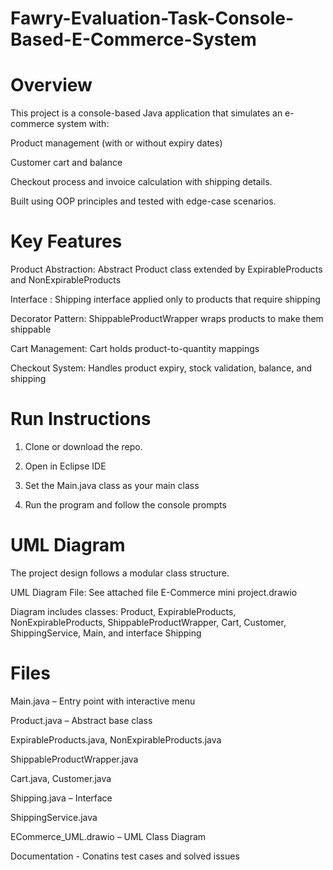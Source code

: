 # Fawry-Evaluation-Task-Console-Based-E-Commerce-System
# Overview
This project is a console-based Java application that simulates an e-commerce system with:

Product management (with or without expiry dates)

Customer cart and balance

Checkout process and invoice calculation with shipping details.

Built using OOP principles and tested with edge-case scenarios.


# Key Features

Product Abstraction: Abstract Product class extended by ExpirableProducts and NonExpirableProducts

Interface : Shipping interface applied only to products that require shipping

Decorator Pattern: ShippableProductWrapper wraps products to make them shippable

Cart Management: Cart holds product-to-quantity mappings

Checkout System: Handles product expiry, stock validation, balance, and shipping


# Run Instructions

1. Clone or download the repo.

2. Open in Eclipse IDE

3. Set the Main.java class as your main class

4. Run the program and follow the console prompts


# UML Diagram

The project design follows a modular class structure.

UML Diagram File: See attached file E-Commerce mini project.drawio

Diagram includes classes: Product, ExpirableProducts, NonExpirableProducts, ShippableProductWrapper, Cart, Customer, ShippingService, Main, and interface Shipping

# Files

Main.java – Entry point with interactive menu

Product.java – Abstract base class

ExpirableProducts.java, NonExpirableProducts.java

ShippableProductWrapper.java

Cart.java, Customer.java

Shipping.java – Interface

ShippingService.java

ECommerce_UML.drawio – UML Class Diagram

Documentation  -   Conatins test cases and solved issues

